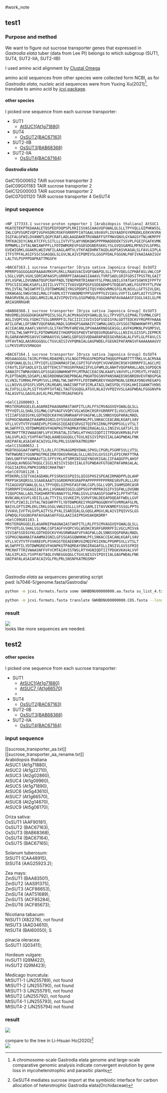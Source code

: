 #work_note 

## test1
### Purpose  and method 
We want to figure out sucrose transporter genes that expressed in _Gastrodia elata_ tuber (data from Lee PI) belongs to which subgroup (SUT1, SUT4, SUT2-IIA, SUT2-IIB)

I used amino acid alignment by [Clustal Omega](https://www.ebi.ac.uk/Tools/msa/clustalo/)

amino acid sequences from other species were collected form NCBI, as for  _Gastrodia elata_,  nucleic acid sequences were from Yuxing Xu(2021)[^2], translate to amino acid by [jcvi package](https://github.com/tanghaibao/jcvi).


#### other species
I picked one sequence from each sucrose transporter: 

- SUT1  
	- [AtSUC1(At1g71880)](https://www.ncbi.nlm.nih.gov/protein/15217601)	
- SUT4  
	- [OsSUT2(BAC67163)](https://www.ncbi.nlm.nih.gov/protein/BAC67163)
- SUT2-IIB  
	- [OsSUT3(BAB68368)](https://www.ncbi.nlm.nih.gov/protein/BAB68368.1?report=fasta)
- SUT2-IIA  
	- [OsSUT4(BAC67164)](https://www.ncbi.nlm.nih.gov/protein/BAC67164.1?report=fasta)

#### _Gastrodia elata_
GelC15G00652    TAIR    sucrose transporter 2  
GelC09G01183    TAIR    sucrose transporter 2  
GelC12G00003    TAIR    sucrose transporter 2  
GelC07G01120    TAIR    sucrose transporter 4 GeSUT4

### input sequence
```

>NP_177333.1 sucrose-proton symporter 1 [Arabidopsis thaliana] AtSUC1
MGAYETEKPTKDAAALETQSPEDFDQPSPLRKIISVASIAAGVQFGWALQLSLLTPYVQLLGIPHKWSSL
IWLCGPVSGMIVQPIVGFHSDRCRSKFGRRRPFIATGAALVAVAVFLIGYAADFGYKMGDKLEEKVKVRA
IGIFALGFWILDVANNTLQGPCRAFLADLAAGDAKRTRVANAFFSFFMAVGNVLGYAAGSYTNLHKMFPF
TMTKACDIYCANLKTCFFLSITLLLIVTVTSLWYVNDKQWSPPPRNADDDEKTSSVPLFGEIFGAFKVMK
RPMWMLLIVTALNWIAWFPFLLFDTDWMGREVFGGDSDGNERSKKLYSLGVQSGAMGLMFNSIVLGFMSL
GVEWIGRKLGGAKRLWGIVNFILAAGLAMTVLVTKFAEDHRKTAGDLAGPSASVKAGALSLFAVLGIPLA
ITFSTPFALASIFSSCSGAGQGLSLGVLNLAIVIPQMIVSLGGGPFDALFGGGNLPAFIVAAIAAAISGV
LALTVLPSPPPDAPKATTMGGFH

>BAC67163.1 sucrose transporter [Oryza sativa Japonica Group] OsSUT2
MPRRPSGGGGGAGPAAAAVRKVPLRKLLRAASVACGVQFGWAPQLSLLTPYVQELGIPHAFASLVWLCGP
LSGLLVQPLVGHLSDRIAPAASPLGRRRPFIAAGAASIAAAVLTVRFSADLGRIFGDSITPGSTRLGAIT
AYLVGFWLLDVGNNATQGPCRAFPADLTENDPKRTRIANAYFSLFMALGNILGYATGAYSGWYKIFPFTV
TPSCSISCANLKSAFLLDIIILVVTTCITVASVQEPQSFGSDEADHPSTEQEAFLWELFGSFRYFTLPVW
MVLIVTALTWIGWFPFILFDTDWMGREIYRGSPDDPSITQSYHDGVRMGSFGLMLNSVLLGFTSIVLEKL
CRKWGAGLVWGVSNILMALCFVAMLVITYVAKNMDYPPSGVPPTGIVIASLVVFTILGAPLAITYSIPYA
MAASRVENLGLGQGLAMGILNLAIVIPQVIVSLGSGPWDQLFGGGNAPAFAVAAAASFIGGLVAILGLPR
ARIASRRRGHR

>BAB68368.1 sucrose transporter [Oryza sativa Japonica Group] OsSUT3
MAVDMELDGGGDGKGKAPPQISLSGLFLACMVAGGVQYGWALQLSLLTPYVQTLGIPHALTSVMWLCGPI
AGLIVQPCVGLYSDKCTSSLGRRRPFILTGCIIICISVIVIGFSSDIGYALGDTTEDCKVYRGPRYHAAA
AFILGFWLLDFSNNTVQGPARALMADLSGRHGPSAANAIFCSWMALGNILGYSSGSTNDWHKWFPFLMTR
ACCEACANLKAAFLVAVVFLGLSTAVTMVFAREVALDPVAAAKRNEGEASGLLAVFKGMKNLPVGMPSVL
IVTGLTWLSWFPFILFDTDWMGREIYHGRPDGSPAEVTAFQEGVRQGAFGLLLNSIVLGISSFLIEPMCR
RLGARAVWVMSSAVVCVAMAAVSVLSAWSLGDFGGSVQDAARAPAEEGGVRASALALFVFLGLPFAVLCS
VPFAVTAQLAASRGGGQGLCTGVLNISIVVPQMAIALGAGPWDELFGEGNIPAFAMASVFAAAAAAAGVV
LLPKVSVRSVSMAGGH

>BAC67164.1 sucrose transporter [Oryza sativa Japonica Group] OsSUT4
MDSAAGGGGLTAIRLPYRHLRDAEMELVSLNGGTPRGGSPKDPDATHQQGPPAARTTTTRKLVLACMVAA
GVQFGWALQLSLLTPYIQTLGIDHAMASFIWLCGPITGFVVQPCVGVWSDKCRSKYGRRRPFILAGCLMI
CFAVTLIGFSADLGYILGDTTEHCSTYKGSRFRAAIIFVLGFWMLDLANHTVQGPARALLADLSGPDQCN
SANAIFCTWMAVGNVLGFSSGASGNWHKWFPFLMTRACCEACSNLKAAFLVAVVFLLFCMSVTLYFAEEI
PLEPTDAQRLSDSAPLLNGSRDDNNASNEPRNGALPNGHTDGSNVPANSNAEDSNSNRENVEVFNDGPGA
VLVNILTSMRHLPPGMYSVLLVMALTWLSWFPFFLFDTDWMGREVYHGDPNGNLSERKAYDNGVREGAFG
LLLNSVVLGFGSFLVDPLCRLMGARLVWAISNFTVFICMLATAILSWISFDLYSSKLHHIIGANKTVKNS
ALIVFSLLGLPLSITYGVPFSVTAELTAGTGSGQGLATGVLNLAIVVPQIVVSLGAGPWDALFGGGNVPA
FALASVFSLGAGVLAVLKLPKLPNSYRSAGFHGFG

>GelC12G00003.1
MRSTERGRGGELELAGARNIPAAGNAMASTAKPITLLRLFFSCMVAGGVQYGWALQLSLL
TPYVQTLGLSHALSSLMWLCGPVAGFVVQPCVGLWSDKCRSRYGRRRPFILVGCLMISVA
VIIIAFSSDIGYKLGDTKEDCKAYHGSRWRAAFVFVAGFWLLDLSNNSVQGPARALMADL
SGPHGCNAANAIFAAWMAIGNILGYSSGASGEWHKWLPFLSNKACCEACANLKGAFLVAV
VFLLVCVTVTFVVAREVPLPSVKGSIEEAEESRVGITQIFKSIRNLPPGMPSVLLVTSLT
WLSWFPFILYDTDWMGREVFHGNPKGTPAQMKAYDNGIRAGALGLLINSIVLGATSFLIE
PMCRKFTTRIVWAASNFLVFVCMVATALISTWSLHTYHGSIQDTIITPDGKVKMVALFVF
SALGVPLAILYSVPFAVTAQLAANEGGGQGLCTGVLNISIVIPQVIIALGAGPWDALFNK
GNIPAFALASAIAFACAIVGLFRLPRLSSSNFKATMGSMH*
>GelC15G00652.1
MGDTKGGGAATVWPELTLLRLLFCCMVAGGMQYDWALSPHSLCPGRLPSGMFSVLLVTSL
TWTRWGREIYGGNPNGTMGEIMAYDKGVRHGALSLLLNSIVLGVSSIFLEPICRKFTTRA
IWVLGNFFVFVAMAAVTILSFFSYKLHTSRMINIGGEYNGVKIGALIIFAAQGFPLAHSF
CQSAQLAVNEGGTKQGLCIGILNISIVISQVIIALGTGPWDAVFGTGNIPAFAMASALAL
FGGIIAIRVLPNPKSSRNICRHATNA*
>GelC07G01120.1
MTDKRRLSIETVAIAGDANLPFSSRASSSPQISLQIGSPHSISPEAEIRMADPPLQLAHP
PRPPSKSRQRSSLSSAAEAAATSSGRDRPKRSRAPPAPPPPPPPPPRRESRVPLRLLLRV
TSIAGGVQFGWALQLSLLTPYVQELGIPHSFASFVWLCGPLSGLLVQPLIGHMSDRCASR
FGRRRPFIVGGAGIIALAVLLVGHAADIGGILGDPSGVPVRPRAIGIFVIGFWLLDVGNN
TIQGPCRALLADLTGKDHRRTRVANAYYSLFMALGSVLGYAAGSFSGWFKILPFTHTTAC
NVNCANLKSVFLVDIILLALTTYISLSSVKEIPLSSRVFSNLDEEAPDQEAFFWDLLGVF
RYVTLPIWIILIVTALTWIGWFPFTLYDTDWMGREIYRGDPNGGQNYHTGVRMGAFGLML
NAIVLGFTSIMLEKLCRKLGSGLVWGISSLLLSFCLGAMLIITAVVKNMEFSSSGLPPTG
IVVAVLIVFTVLGVPLAITYSLPYALISARIEALGLGQGLAMGVLNLAIVIPQIVVSLGS
GPWDQLFGGGNSPAFAVGAASAFFGGLAAIIAIPRSHSAKQKDRR*
>GelC09G01183.1
MRSTERGRGGELELAGARNIPAAGNAIASTAKPITLLRLFFSCMVAGGVQYGWALQLSLL
TPYVQTLGLSHALSSLMWLCGPIAGFVVQPCVGLWSDKCRSRFGRRRPFILVGCLMISVA
VIVIAFSSDIGYKLGDTKEDCKVYHGSRWRAAFVFVAGFWLLDLSNNSVQGPARALMADL
SGPHGCNAANAIFAAWMAIGNILGFSSGASGQWHKWLPFLSNKACCEACANLKGAFLVAV
VFLLVCVTVTFVVAREVPLPSVKGSTEEAEENRVGIMQIFKSIKNLPPGMPSVLLVTSLT
WLSWFPFILYDTDWMGREVFHGNPKGTPAQMEAYDNGIRAGAFGLLINSIVLGVSSFMIE
PMCRKFTTRIVWAASNFFVFVCMTAIAVISTWSLRTYHGNIQDTIITPDGKVKAVALVVF
SALGIPLAILYSVPFAVTAQLVVNEGGGQGLCTGVLNISIVIPQVIIALGAGPWDALFNK
GNIPAFALASAIAFACAIVGLFRLPRLSNSNFKATMGSMH*



```

_Gastrodia elata_ aa sequences generating script  
pwd: ls7046-5/genome.fasta/Gastrodia/
```bash
python -m jcvi.formats.fasta some GWHBDNU00000000.aa.fasta su_list_4.txt sucrose_aa_4.txt

python -m jcvi.formats.fasta translate GWHBDNU00000000.CDS.fasta --longest --unique --outfile=GWHBDNU00000000.aa.fasta
```

### result
![](../attachment/Pasted%20image%2020220715152443.png)  
looks like more sequences are needed.




## test2

#### other species
I picked one sequence from each sucrose transporter: 

- SUT1  
	- [AtSUC1(At1g71880)](https://www.ncbi.nlm.nih.gov/protein/15217601)	
	- [AtSUC7 (At1g66570)](https://www.ncbi.nlm.nih.gov/protein/ABJ17121.1?report=fasta)
	- 
- SUT4  
	- [OsSUT2(BAC67163)](https://www.ncbi.nlm.nih.gov/protein/BAC67163)
- SUT2-IIB  
	- [OsSUT3(BAB68368)](https://www.ncbi.nlm.nih.gov/protein/BAB68368.1?report=fasta)
- SUT2-IIA  
	- [OsSUT4(BAC67164)](https://www.ncbi.nlm.nih.gov/protein/BAC67164.1?report=fasta)

### input sequence
[[sucrose_transporter_aa.txt]]  
[[sucrose_transporter_aa_rename.txt]]  
Arabidopsis thaliana  
AtSUC1 (At1g71880),   
AtSUC2 (At1g22710),   
AtSUC3 (At2g02860),   
AtSUC4 (At1g09960),   
AtSUC5 (At1g71890),   
AtSUC6 (At5g43610),   
AtSUC7 (At1g66570),   
AtSUC8 (At2g14670),   
AtSUC9 (At5g06170);   

Oriza sativa:   
OsSUT1 (AAF90181),   
OsSUT2 (BAC67163),   
OsSUT3 (BAB68368),   
OsSUT4 (BAC67164),   
OsSUT5 (BAC67165);   

Solanum tuberosum:   
StSUT1 (CAA48915),   
StSUT4 (AAG25923.2);   

Zea mays:   
ZmSUT1 (BAA83501),   
ZmSUT2 (AAS91375),   
ZmSUT3 (ACF86653),   
ZmSUT4 (AAT51689),   
ZmSUT5 (ACF85284),   
ZmSUT6 (ACF85673);   

Nicotiana tabacum:   
NtSUT1 (X82276),                    not found  
NtSUT3 (AAD34610),   
NtSUT4 (BAI60050); S  

pinacia oleracea:   
SoSUT1 (Q03411);   

Hordeum vulgare:   
HvSUT1 (Q9M422),   
HvSUT2 (Q9M423);   

Medicago truncatula:   
MtSUT1-1 (JN255789),                   not found  
MtSUT1-2 (JN255790),             not found  
MtSUT1-3 (JN255791),           not found  
MtSUT2 (JN255792),       not found  
MtSUT4-1 (JN255793),       not found  
MtSUT4-2 (JN255794)      not found  

### result
![](../attachment/Pasted%20image%2020220715170737.png)

compare to the tree in  Li-Hsuan Ho(2020)[^1]    
![](../attachment/Pasted%20image%2020220715170856.png)


[^2]:A chromosome-scale Gastrodia elata genome and large-scale comparative genomic analysis indicate convergent evolution by gene loss in mycoheterotrophic and parasitic plants
[^1]:GeSUT4 mediates sucrose import at the symbiotic interface for carbon allocation of heterotrophic Gastrodia elata(Orchidaceae)

